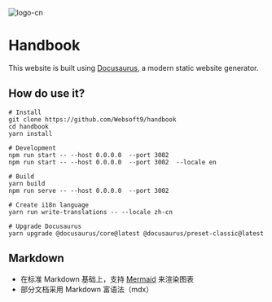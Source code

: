 
![logo-cn](https://user-images.githubusercontent.com/16741975/117620996-ad499b80-b1a3-11eb-865f-a633e4b7c725.png)

# Handbook

This website is built using [Docusaurus](https://docusaurus.io/), a modern static website generator.

## How do use it?

```
# Install
git clone https://github.com/Websoft9/handbook
cd handbook	
yarn install

# Development 
npm run start -- --host 0.0.0.0  --port 3002
npm run start -- --host 0.0.0.0  --port 3002  --locale en

# Build
yarn build
npm run serve -- --host 0.0.0.0  --port 3002

# Create i18n language
yarn run write-translations -- --locale zh-cn

# Upgrade Docusaurus 
yarn upgrade @docusaurus/core@latest @docusaurus/preset-classic@latest
```


## Markdown

* 在标准 Markdown 基础上，支持 [Mermaid](https://docusaurus.io/zh-CN/docs/markdown-features/diagrams) 来渲染图表
* 部分文档采用 Markdown 富语法（mdx）
